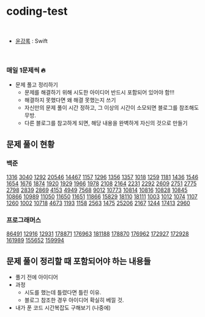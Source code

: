 # coding-test


<br/>

- [윤강록](https://github.com/h2kangrok) : Swift

<br/>

### 매일 1문제씩 🔥

- 문제 풀고 정리하기
  - 문제를 해결하기 위해 시도한 아이디어 반드시 포함되어 있어야 함!!!
  - 해결하지 못했다면 왜 해결 못했는지 쓰기
  - 자신만의 문제 풀이 시간 정하고, 그 이상의 시간이 소모되면 블로그를 참조해도 무방.
  - 다른 블로그를 참고하게 되면, 해당 내용을 완벽하게 자신의 것으로 만들기

## 문제 풀이 현황

### 백준
[1316](https://www.acmicpc.net/problem/1316) [3040](https://www.acmicpc.net/problem/3040) [1292](https://www.acmicpc.net/problem/3040) [20546](https://www.acmicpc.net/problem/3040)     [14467](https://www.acmicpc.net/problem/14467)           [1157](https://www.acmicpc.net/problem/1157) [1296](https://www.acmicpc.net/problem/1296) [1356](https://www.acmicpc.net/problem/1296) [1357](https://www.acmicpc.net/problem/1357)    [1018](https://www.acmicpc.net/problem/1018)
[1259](https://www.acmicpc.net/problem/1259)
[1181](https://www.acmicpc.net/problem/1181)
[1436](https://www.acmicpc.net/problem/1436)
[1546](https://www.acmicpc.net/problem/1546)
[1654](https://www.acmicpc.net/problem/1654)
[1676](https://www.acmicpc.net/problem/1676)
[1874](https://www.acmicpc.net/problem/1676)
[1920](https://www.acmicpc.net/problem/1920)
[1929](https://www.acmicpc.net/problem/1920)
[1966](https://www.acmicpc.net/problem/1966)
[1978](https://www.acmicpc.net/problem/1978)
[2108](https://www.acmicpc.net/problem/2108)
[2164](https://www.acmicpc.net/problem/2164)
[2231](https://www.acmicpc.net/problem/2231)
[2292](https://www.acmicpc.net/problem/2292)
[2609](https://www.acmicpc.net/problem/2609)
[2751](https://www.acmicpc.net/problem/2751)
[2775](https://www.acmicpc.net/problem/2775)
[2798](https://www.acmicpc.net/problem/2798)
[2839](https://www.acmicpc.net/problem/2839)
[2869](https://www.acmicpc.net/problem/2869)
[4153](https://www.acmicpc.net/problem/4153)
[4949](https://www.acmicpc.net/problem/4949)
[7568](https://www.acmicpc.net/problem/7568)
[9012](https://www.acmicpc.net/problem/9012)
[10773](https://www.acmicpc.net/problem/10773)
[10814](https://www.acmicpc.net/problem/10814)
[10816](https://www.acmicpc.net/problem/10816)
[10828](https://www.acmicpc.net/problem/10828)
[10845](https://www.acmicpc.net/problem/10845)
[10866](https://www.acmicpc.net/problem/10866)
[10989](https://www.acmicpc.net/problem/10989)
[11050](https://www.acmicpc.net/problem/11050)
[11650](https://www.acmicpc.net/problem/11650)
[11651](https://www.acmicpc.net/problem/11651)
[11866](https://www.acmicpc.net/problem/11866)
[15829](https://www.acmicpc.net/problem/15829)
[18110](https://www.acmicpc.net/problem/18110)
[18111](https://www.acmicpc.net/problem/18111)
[1003](https://www.acmicpc.net/problem/1003)
[1012](https://www.acmicpc.net/problem/1012)
[1074](https://www.acmicpc.net/problem/1074)
[1107](https://www.acmicpc.net/problem/1107)
[1260](https://www.acmicpc.net/problem/1260)
[1002](https://www.acmicpc.net/problem/1002)
[10718](https://www.acmicpc.net/problem/10718)
[4673](https://www.acmicpc.net/problem/4673)
[1193](https://www.acmicpc.net/problem/1193)
[1158](https://www.acmicpc.net/problem/1158)
[2563](https://www.acmicpc.net/problem/2563)
[1475](https://www.acmicpc.net/problem/1475)
[25206](https://www.acmicpc.net/problem/25206)
[2167](https://www.acmicpc.net/problem/2167)
[1244](https://www.acmicpc.net/problem/1244)
[17413](https://www.acmicpc.net/problem/17413)
[2960](https://www.acmicpc.net/problem/2960)

### 프로그래머스
[86491](https://school.programmers.co.kr/learn/courses/30/lessons/86491)
[12916](https://school.programmers.co.kr/learn/courses/30/lessons/12916)
[12931](https://school.programmers.co.kr/learn/courses/30/lessons/12931)
[178871](https://school.programmers.co.kr/learn/courses/30/lessons/178871)
[176963](https://school.programmers.co.kr/learn/courses/30/lessons/176963)
[181188](https://school.programmers.co.kr/learn/courses/30/lessons/181188)
[178870](https://school.programmers.co.kr/learn/courses/30/lessons/178870)
[176962](https://school.programmers.co.kr/learn/courses/30/lessons/176962)
[172927](https://school.programmers.co.kr/learn/courses/30/lessons/172927)
[172928](https://school.programmers.co.kr/learn/courses/30/lessons/172928)
[161989](https://school.programmers.co.kr/learn/courses/30/lessons/161989)
[155652](https://school.programmers.co.kr/learn/courses/30/lessons/155652)
[159994](https://school.programmers.co.kr/learn/courses/30/lessons/159994)

## 문제 풀이 정리할 때 포함되어야 하는 내용들

- 풀기 전에 아이디어
- 과정
  - 시도를 했는데 틀렸다면 틀린 이유.
  - 블로그 참조한 경우 아이디어 확실히 베낄 것.
- 내가 푼 코드 시간복잡도 구해보기 (나중에)
